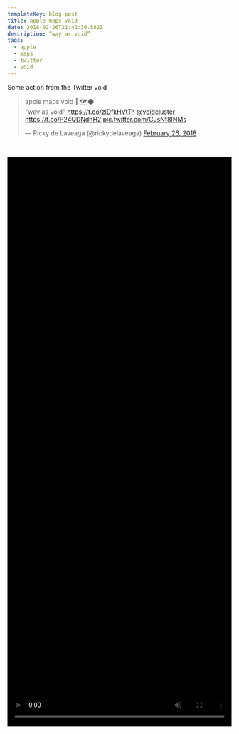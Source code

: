 ```yaml
---
templateKey: blog-post
title: apple maps void
date: 2018-02-26T21:42:30.582Z
description: “way as void”
tags:
  - apple
  - maps
  - twitter
  - void
---
```

Some action from the Twitter void

<blockquote class="twitter-tweet" data-lang="en"><p lang="en" dir="ltr">apple maps void 📱🗺⚫️<br>“way as void” <a href="https://t.co/zlDfkHVtTn">https://t.co/zlDfkHVtTn</a> <a href="https://twitter.com/voidcluster?ref_src=twsrc%5Etfw">@voidcluster</a> <a href="https://t.co/P24QDNdhH2">https://t.co/P24QDNdhH2</a> <a href="https://t.co/GJsNf8INMs">pic.twitter.com/GJsNf8INMs</a></p>&mdash; Ricky de Laveaga (@rickydelaveaga) <a href="https://twitter.com/rickydelaveaga/status/967962694891454464?ref_src=twsrc%5Etfw">February 26, 2018</a></blockquote>

<p>&nbsp;</p>

<video src="/img/rickydelaveaga-967962694891454464.mp4" poster="https://pbs.twimg.com/ext_tw_video_thumb/967962657377599489/pu/img/S_NIvBnmmGOFFEE0.jpg" controls="" style="width: 100%; height: 100%; max-width: 590px; max-height: 1280px; background-color: black; transform: rotate(0deg) scale(1);"></video>

<p>&nbsp;</p>